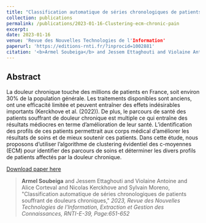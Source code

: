 ```yaml
---
title: "Classification automatique de séries chronologiques de patients souffrant de douleurs chroniques"
collection: publications
permalink: /publications/2023-01-16-Clustering-ecm-chronic-pain
excerpt: 
date: 2023-01-16
venue: 'Revue des Nouvelles Technologies de l'Information'
paperurl: 'https://editions-rnti.fr/?inprocid=1002881'
citation: '<b>Armel Soubeiga</b> and Jessem Ettaghouti and Violaine Antoine and Alice Corteval and Nicolas Kerckhove and Sylvain Moreno, &quot;Classification automatique de séries chronologiques de patients souffrant de douleurs chroniques,&quot; <i>2023, Revue des Nouvelles Technologies de l'Information, Extraction et Gestion des Connaissances, RNTI-E-39, Page:651-652</i>'
---
```

## Abstract

La douleur chronique touche des millions de patients en France, soit environ 30% de la population générale. Les traitements disponibles sont anciens, ont une efficacité limitée et peuvent entraîner des effets indésirables importants (Kerckhove et al. (2022)). De plus, le parcours de santé des patients souffrant de douleur chronique est multiple ce qui entraîne des résultats médiocres en terme d’amélioration de leur santé. L’identification des profils de ces patients permettrait aux corps médical d’améliorer les résultats de soins et de mieux soutenir ces patients. Dans cette étude, nous proposons d’utiliser l’algorithme de clustering évidentiel des c-moyennes (ECM) pour identifier des parcours de soins et déterminer les divers profils de patients affectés par la douleur chronique.


<a href='https://editions-rnti.fr/?inprocid=1002881'>Download paper here</a>


> <b>Armel Soubeiga</b> and Jessem Ettaghouti and Violaine Antoine and Alice Corteval and Nicolas Kerckhove and Sylvain Moreno, &quot;Classification automatique de séries chronologiques de patients souffrant de douleurs chroniques,&quot; <i>2023, Revue des Nouvelles Technologies de l'Information, Extraction et Gestion des Connaissances, RNTI-E-39, Page:651-652</i>

